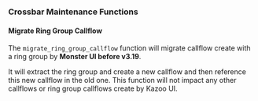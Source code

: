 

### Crossbar Maintenance Functions

#### Migrate Ring Group Callflow

The `migrate_ring_group_callflow` function will migrate callflow create with a ring group by **Monster UI before v3.19**.

It will extract the ring group and create a new callflow and then reference this new callflow in the old one. This function will not impact any other callflows or ring group callflows create by Kazoo UI.